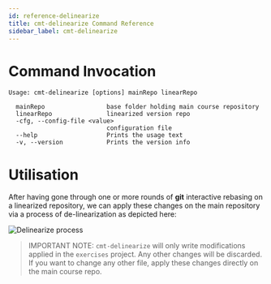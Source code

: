 ```yaml
---
id: reference-delinearize
title: cmt-delinearize Command Reference
sidebar_label: cmt-delinearize
---
```


# Command Invocation

```
Usage: cmt-delinearize [options] mainRepo linearRepo

  mainRepo                 base folder holding main course repository
  linearRepo               linearized version repo
  -cfg, --config-file <value>
                           configuration file
  --help                   Prints the usage text
  -v, --version            Prints the version info
```

# Utilisation

After having gone through one or more rounds of **git** interactive rebasing
on a linearized repository, we can apply these changes on the main
repository via a process of de-linearization as depicted here: 

![Delinearize process](https://i.imgur.com/GpE8jbS.png)

> IMPORTANT NOTE: `cmt-delinearize` will only write modifications applied
> in the `exercises` project. Any other changes will be discarded. If you
> want to change any other file, apply these changes directly on the main
> course repo.

